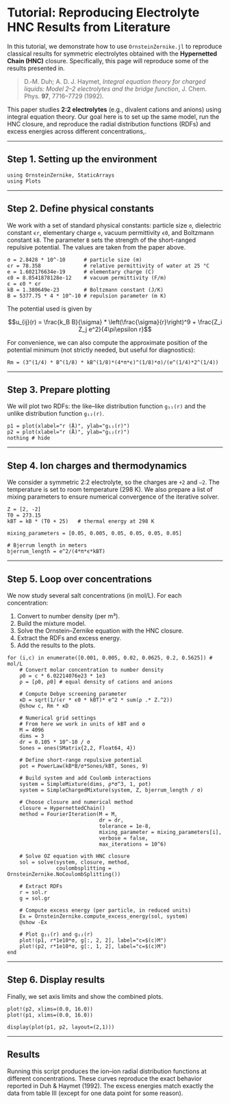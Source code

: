 # Tutorial: Reproducing Electrolyte HNC Results from Literature

In this tutorial, we demonstrate how to use `OrnsteinZernike.jl` to reproduce classical results for symmetric electrolytes obtained with the **Hypernetted Chain (HNC)** closure. Specifically, this page will reproduce some of the results presented in.

> D.‐M. Duh; A. D. J. Haymet, *Integral equation theory for charged liquids: Model 2–2 electrolytes and the bridge function*, J. Chem. Phys. **97**, 7716–7729 (1992).

This paper studies **2:2 electrolytes** (e.g., divalent cations and anions) using integral equation theory. Our goal here is to set up the same model, run the HNC closure, and reproduce the radial distribution functions (RDFs) and excess energies across different concentrations,.  

---

## Step 1. Setting up the environment

```@example elec
using OrnsteinZernike, StaticArrays
using Plots
```

---

## Step 2. Define physical constants

We work with a set of standard physical constants: particle size `σ`, dielectric constant `ϵr`, elementary charge `e`, vacuum permittivity `ϵ0`, and Boltzmann constant `kB`. The parameter `B` sets the strength of the short-ranged repulsive potential. The values are taken from the paper above.

```@example elec
σ = 2.8428 * 10^-10      # particle size (m)
ϵr = 78.358              # relative permittivity of water at 25 °C
e = 1.602176634e-19      # elementary charge (C)
ϵ0 = 8.8541878128e-12    # vacuum permittivity (F/m)
ϵ = ϵ0 * ϵr
kB = 1.380649e-23        # Boltzmann constant (J/K)
B = 5377.75 * 4 * 10^-10 # repulsion parameter (m K)
```
The potential used is given by

$$u_{ij}(r) = \frac{k_B B}{\sigma} * \left(\frac{\sigma}{r}\right)^9 +  \frac{Z_i Z_j e^2}{4\pi\epsilon r}$$

For convenience, we can also compute the approximate position of the potential minimum (not strictly needed, but useful for diagnostics):

```@example elec
Rm = (3^(1/4) * B^(1/8) * kB^(1/8)*(4*π*ϵ)^(1/8)*σ)/(e^(1/4)*2^(1/4))
```

---

## Step 3. Prepare plotting

We will plot two RDFs: the like–like distribution function `g₁₁(r)` and the unlike distribution function `g₁₂(r)`.

```@example elec
p1 = plot(xlabel="r (Å)", ylab="g₁₁(r)")
p2 = plot(xlabel="r (Å)", ylab="g₁₂(r)")
nothing # hide
```

---

## Step 4. Ion charges and thermodynamics

We consider a symmetric 2:2 electrolyte, so the charges are `+2` and `–2`. The temperature is set to room temperature (298 K). We also prepare a list of mixing parameters to ensure numerical convergence of the iterative solver.

```@example elec
Z = [2, -2] 
T0 = 273.15
kBT = kB * (T0 + 25)   # thermal energy at 298 K

mixing_parameters = [0.05, 0.005, 0.05, 0.05, 0.05, 0.05]

# Bjerrum length in meters
bjerrum_length = e^2/(4*π*ϵ*kBT) 
```

---

## Step 5. Loop over concentrations

We now study several salt concentrations (in mol/L). For each concentration:

1. Convert to number density (per m³).
2. Build the mixture model.
3. Solve the Ornstein–Zernike equation with the HNC closure.
4. Extract the RDFs and excess energy.
5. Add the results to the plots.

```@example elec
for (i,c) in enumerate([0.001, 0.005, 0.02, 0.0625, 0.2, 0.5625]) # mol/L
    # Convert molar concentration to number density
    ρ0 = c * 6.02214076e23 * 1e3  
    ρ = [ρ0, ρ0] # equal density of cations and anions

    # Compute Debye screening parameter
    κD = sqrt(1/(ϵr * ϵ0 * kBT)* e^2 * sum(ρ .* Z.^2))
    @show c, Rm * κD

    # Numerical grid settings
    # From here we work in units of kBT and σ
    M = 4096
    dims = 3
    dr = 0.105 * 10^-10 / σ  
    Sones = ones(SMatrix{2,2, Float64, 4})

    # Define short-range repulsive potential
    pot = PowerLaw(kB*B/σ*Sones/kBT, Sones, 9)

    # Build system and add Coulomb interactions
    system = SimpleMixture(dims, ρ*σ^3, 1, pot)
    system = SimpleChargedMixture(system, Z, bjerrum_length / σ)

    # Choose closure and numerical method
    closure = HypernettedChain()
    method = FourierIteration(M = M,
                              dr = dr,
                              tolerance = 1e-8,
                              mixing_parameter = mixing_parameters[i],
                              verbose = false,
                              max_iterations = 10^6)

    # Solve OZ equation with HNC closure
    sol = solve(system, closure, method,
                coulombsplitting = OrnsteinZernike.NoCoulombSplitting())

    # Extract RDFs
    r = sol.r 
    g = sol.gr

    # Compute excess energy (per particle, in reduced units)
    Ex = OrnsteinZernike.compute_excess_energy(sol, system)
    @show -Ex

    # Plot g₁₁(r) and g₁₂(r)
    plot!(p1, r*1e10*σ, g[:, 2, 2], label="c=$(c)M")
    plot!(p2, r*1e10*σ, g[:, 1, 2], label="c=$(c)M")
end
```

---

## Step 6. Display results

Finally, we set axis limits and show the combined plots.

```@example elec
plot!(p2, xlims=(0.0, 16.0))
plot!(p1, xlims=(0.0, 16.0))

display(plot(p1, p2, layout=(2,1)))
```

---

## Results

Running this script produces the ion–ion radial distribution functions at different concentrations. These curves reproduce the exact behavior reported in Duh & Haymet (1992). The excess energies match exactly the data from table III (except for one data point for some reason).  


